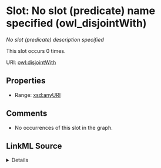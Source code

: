 

# Slot: No slot (predicate) name specified (owl_disjointWith)


_No slot (predicate) description specified_






This slot occurs 0 times.


URI: [owl:disjointWith](http://www.w3.org/2002/07/owl#disjointWith)



<!-- no inheritance hierarchy -->








## Properties

* Range: [xsd:anyURI](http://www.w3.org/2001/XMLSchema#anyURI)





## Comments

* No occurrences of this slot in the graph.



## LinkML Source

<details>

```yaml
name: owl_disjointWith
annotations:
  count:
    tag: count
    value: 0
description: No slot (predicate) description specified
title: No slot (predicate) name specified
comments:
- No occurrences of this slot in the graph.
from_schema: hydrology-kg
rank: 1000
domain: owl_disjointWith
slot_uri: owl:disjointWith
alias: owl_disjointWith
range: uri

```
</details>